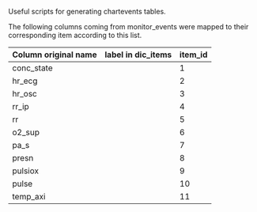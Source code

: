 Useful scripts for generating chartevents tables.

The following columns coming from monitor_events were mapped to their corresponding item according to this list.

|Column original name| label in dic_items |  item_id|
|---|---|---|
|conc_state|   |1|
|hr_ecg|   |2|
|hr_osc|   |3 
|rr_ip|   |4| 
|rr|   |5 
|o2_sup|   |6 
|pa_s|   |7 
|presn|   |8 
|pulsiox|   |9 
|pulse|   |10 
|temp_axi|   |11 
